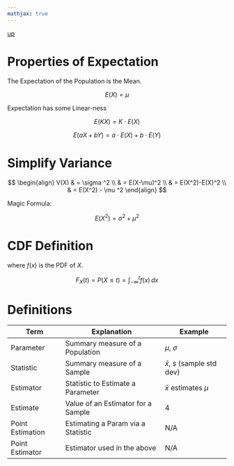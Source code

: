 ```yaml
---
mathjax: true
---
```

[up](./index.md)

# Properties of Expectation

The Expectation of the Population is the Mean.

$$E(X)=\mu$$

Expectation has some Linear-ness

$$E(KX)=K\cdot E(X)$$

$$E(aX + bY)=a\cdot E(X)+b\cdot E(Y)$$

# Simplify Variance

$$
\begin{align}
V(X) & = \sigma ^2 \\
& = E(X-\mu)^2 \\
& = E(X^2)-E(X)^2 \\
& = E(X^2) - \mu ^2
\end{align}
$$

Magic Formula:

$$E(X^2)=\sigma^2+\mu^2$$

# CDF Definition

where $f(x)$ is the PDF of $X$.

$$
F_X(t)=P(X\leq t) = \int_{-\infty}^t f(x)\,dx
$$

# Definitions

Term | Explanation | Example
--- | --- | ---
Parameter | Summary measure of a Population | $\mu$, $\sigma$
Statistic | Summary measure of a Sample | $\bar x$, $s$ (sample std dev)
Estimator | Statistic to Estimate a Parameter | $\bar x$ estimates $\mu$
Estimate | Value of an Estimator for a Sample | 4
Point Estimation | Estimating a Param via a Statistic | N/A
Point Estimator | Estimator used in the above | N/A
